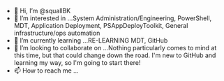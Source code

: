 - 👋 Hi, I’m @squallBK
- 👀 I’m interested in ...System Administration/Engineering, PowerShell, MDT, Application Deployment, PSAppDeployToolkit, General infrastructure/ops automation
- 🌱 I’m currently learning ...RE-LEARNING MDT, GitHub
- 💞️ I’m looking to collaborate on ...Nothing particularly comes to mind at this time, but that could change down the road. I'm new to GitHub and learning my way, so I'm going to start there!
- 📫 How to reach me ...

<!---
squallBK/squallBK is a ✨ special ✨ repository because its `README.md` (this file) appears on your GitHub profile.
You can click the Preview link to take a look at your changes.
--->
